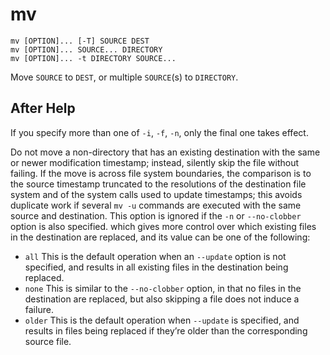 # mv

```
mv [OPTION]... [-T] SOURCE DEST
mv [OPTION]... SOURCE... DIRECTORY
mv [OPTION]... -t DIRECTORY SOURCE...
```
Move `SOURCE` to `DEST`, or multiple `SOURCE`(s) to `DIRECTORY`.

## After Help

If you specify more than one of `-i`, `-f`, `-n`, only the final one takes effect.

Do not move a non-directory that has an existing destination with the same or newer modification timestamp;
instead, silently skip the file without failing. If the move is across file system boundaries, the comparison is
to the source timestamp truncated to the resolutions of the destination file system and of the system calls used
to update timestamps; this avoids duplicate work if several `mv -u` commands are executed with the same source
and destination. This option is ignored if the `-n` or `--no-clobber` option is also specified. which gives more control
over which existing files in the destination are replaced, and its value can be one of the following:

* `all`    This is the default operation when an `--update` option is not specified, and results in all existing files in the destination being replaced.
* `none`   This is similar to the `--no-clobber` option, in that no files in the destination are replaced, but also skipping a file does not induce a failure.
* `older`  This is the default operation when `--update` is specified, and results in files being replaced if they’re older than the corresponding source file.
